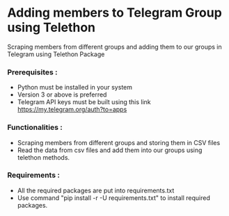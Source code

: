 # Adding members to Telegram Group using Telethon 
 Scraping members from different groups and adding them to our groups in Telegram using Telethon Package

 ### Prerequisites : 

 - Python must be installed in your system
 - Version 3 or above is preferred
 - Telegram API keys must be built using this link  https://my.telegram.org/auth?to=apps 

 ### Functionalities :

 - Scraping members from different groups and storing them in CSV files
 - Read the data from csv files and add them into our groups using  telethon methods.

 ### Requirements :

 - All the required packages are put into requirements.txt
 - Use command "pip install -r -U requirements.txt" to install required packages. 
